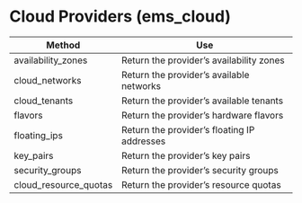 # Cloud Providers (ems\_cloud)

| Method                  | Use                                         |
| ----------------------- | ------------------------------------------- |
| availability\_zones     | Return the provider’s availability zones    |
| cloud\_networks         | Return the provider’s available networks    |
| cloud\_tenants          | Return the provider’s available tenants     |
| flavors                 | Return the provider’s hardware flavors      |
| floating\_ips           | Return the provider’s floating IP addresses |
| key\_pairs              | Return the provider’s key pairs             |
| security\_groups        | Return the provider’s security groups       |
| cloud\_resource\_quotas | Return the provider’s resource quotas       |
